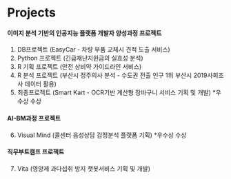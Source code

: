 # Projects
#### 이미지 분석 기반의 인공지능 플랫폼 개발자 양성과정 프로젝트
1. DB프로젝트 (EasyCar - 차량 부품 교체시 견적 도출 서비스)
2. Python 프로젝트 (긴급재난지원금의 실효성 분석)
3. R 기획 프로젝트 (안전 상비약 가이드라인 서비스)
4. R 분석 프로젝트 (부산시 정주의사 분석 - 수도권 전출 인구 1위 부산시 2019사회조사 데이터 활용)
5. 최종프로젝트 (Smart Kart - OCR기반 계산형 장바구니 서비스 기획 및 개발) *우수상 수상

#### AI-BM과정 프로젝트
6. Visual Mind (콜센터 음성상담 감정분석 플랫폼 기획) *우수상 수상

#### 직무부트캠프 프로젝트
7. Vita (영양제 과다섭취 방지 챗봇서비스 기획 및 개발)
